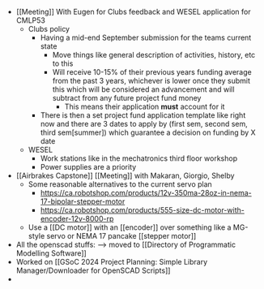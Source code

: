 - [[Meeting]] With Eugen for Clubs feedback and WESEL application for CMLP53
	- Clubs policy
		- Having a mid-end September submission for the teams current state
			- Move things like general description of activities, history, etc to this
			- Will receive 10-15% of their previous years funding average from the past 3 years, whichever is lower once they submit this which will be considered an advancement and will subtract from any future project fund money
				- This means their application **must** account for it
		- There is then a set project fund application template like right now and there are 3 dates to apply by (first sem, second sem, third sem[summer]) which guarantee a decision on funding by X date
	- WESEL
		- Work stations like in the mechatronics third floor workshop
		- Power supplies are a priority
- [[Airbrakes Capstone]] [[Meeting]] with Makaran, Giorgio, Shelby
	- Some reasonable alternatives to the current servo plan
		- https://ca.robotshop.com/products/12v-350ma-28oz-in-nema-17-bipolar-stepper-motor
		- https://ca.robotshop.com/products/555-size-dc-motor-with-encoder-12v-8000-rp
	- Use a [[DC motor]] with an [[encoder]] over something like a MG-style servo or NEMA 17 pancake [[stepper motor]]
- All the openscad stuffs: --> moved to [[Directory of Programmatic Modelling Software]]
- Worked on [[GSoC 2024 Project Planning: Simple Library Manager/Downloader for OpenSCAD Scripts]]
-